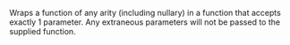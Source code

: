 Wraps a function of any arity (including nullary) in a function that accepts exactly 1 parameter. Any extraneous parameters will not be passed to the supplied function.
